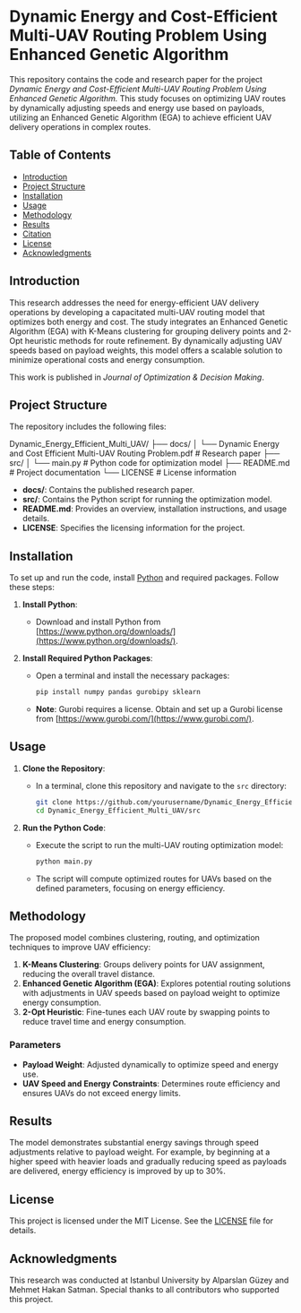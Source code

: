 # Dynamic Energy and Cost-Efficient Multi-UAV Routing Problem Using Enhanced Genetic Algorithm

This repository contains the code and research paper for the project *Dynamic Energy and Cost-Efficient Multi-UAV Routing Problem Using Enhanced Genetic Algorithm.* This study focuses on optimizing UAV routes by dynamically adjusting speeds and energy use based on payloads, utilizing an Enhanced Genetic Algorithm (EGA) to achieve efficient UAV delivery operations in complex routes.

## Table of Contents

- [Introduction](#introduction)
- [Project Structure](#project-structure)
- [Installation](#installation)
- [Usage](#usage)
- [Methodology](#methodology)
- [Results](#results)
- [Citation](#citation)
- [License](#license)
- [Acknowledgments](#acknowledgments)

## Introduction

This research addresses the need for energy-efficient UAV delivery operations by developing a capacitated multi-UAV routing model that optimizes both energy and cost. The study integrates an Enhanced Genetic Algorithm (EGA) with K-Means clustering for grouping delivery points and 2-Opt heuristic methods for route refinement. By dynamically adjusting UAV speeds based on payload weights, this model offers a scalable solution to minimize operational costs and energy consumption.

This work is published in *Journal of Optimization & Decision Making*.

## Project Structure

The repository includes the following files:

Dynamic_Energy_Efficient_Multi_UAV/ ├── docs/ │ └── Dynamic Energy and Cost Efficient Multi-UAV Routing Problem.pdf # Research paper ├── src/ │ └── main.py # Python code for optimization model ├── README.md # Project documentation └── LICENSE # License information


- **docs/**: Contains the published research paper.
- **src/**: Contains the Python script for running the optimization model.
- **README.md**: Provides an overview, installation instructions, and usage details.
- **LICENSE**: Specifies the licensing information for the project.

## Installation

To set up and run the code, install [Python](https://www.python.org/downloads/) and required packages. Follow these steps:

1. **Install Python**:
   - Download and install Python from [https://www.python.org/downloads/](https://www.python.org/downloads/).

2. **Install Required Python Packages**:
   - Open a terminal and install the necessary packages:
     ```bash
     pip install numpy pandas gurobipy sklearn
     ```
   - **Note**: Gurobi requires a license. Obtain and set up a Gurobi license from [https://www.gurobi.com/](https://www.gurobi.com/).

## Usage

1. **Clone the Repository**:
   - In a terminal, clone this repository and navigate to the `src` directory:
     ```bash
     git clone https://github.com/yourusername/Dynamic_Energy_Efficient_Multi_UAV.git
     cd Dynamic_Energy_Efficient_Multi_UAV/src
     ```

2. **Run the Python Code**:
   - Execute the script to run the multi-UAV routing optimization model:
     ```bash
     python main.py
     ```
   - The script will compute optimized routes for UAVs based on the defined parameters, focusing on energy efficiency.

## Methodology

The proposed model combines clustering, routing, and optimization techniques to improve UAV efficiency:
1. **K-Means Clustering**: Groups delivery points for UAV assignment, reducing the overall travel distance.
2. **Enhanced Genetic Algorithm (EGA)**: Explores potential routing solutions with adjustments in UAV speeds based on payload weight to optimize energy consumption.
3. **2-Opt Heuristic**: Fine-tunes each UAV route by swapping points to reduce travel time and energy consumption.

### Parameters
- **Payload Weight**: Adjusted dynamically to optimize speed and energy use.
- **UAV Speed and Energy Constraints**: Determines route efficiency and ensures UAVs do not exceed energy limits.

## Results

The model demonstrates substantial energy savings through speed adjustments relative to payload weight. For example, by beginning at a higher speed with heavier loads and gradually reducing speed as payloads are delivered, energy efficiency is improved by up to 30%.


## License

This project is licensed under the MIT License. See the [LICENSE](LICENSE) file for details.

## Acknowledgments

This research was conducted at Istanbul University by Alparslan Güzey and Mehmet Hakan Satman. Special thanks to all contributors who supported this project.



